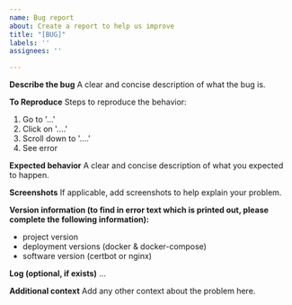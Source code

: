 ```yaml
---
name: Bug report
about: Create a report to help us improve
title: "[BUG]"
labels: ''
assignees: ''

---
```


**Describe the bug**
A clear and concise description of what the bug is.

**To Reproduce**
Steps to reproduce the behavior:
1. Go to '...'
2. Click on '....'
3. Scroll down to '....'
4. See error

**Expected behavior**
A clear and concise description of what you expected to happen.

**Screenshots**
If applicable, add screenshots to help explain your problem.

**Version information (to find in error text which is printed out, please complete the following information):**
- project version
- deployment versions (docker & docker-compose)
- software version (certbot or nginx)

**Log (optional, if exists)**
...

**Additional context**
Add any other context about the problem here.
